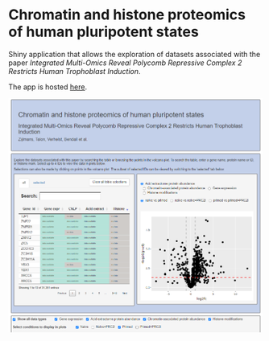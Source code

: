 # Chromatin and histone proteomics of human pluripotent states

Shiny application that allows the exploration of datasets associated with the paper *Integrated Multi-Omics Reveal Polycomb Repressive Complex 2 Restricts Human Trophoblast Induction*.   

The app is hosted [here](https://www.bioinformatics.babraham.ac.uk/shiny/shiny_omics/Shiny_omics/). 

![shiny app screenshot](app_screenshot.png)
